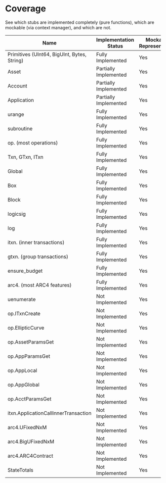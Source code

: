 # Coverage

See which stubs are implemented completely (pure functions), which are mockable (via context manager), and which are not.

| Name                                        | Implementation Status | Mockable Representation |
| ------------------------------------------- | --------------------- | ----------------------- |
| Primitives (UInt64, BigUInt, Bytes, String) | Fully Implemented     | Yes                     |
| Asset                                       | Partially Implemented | Yes                     |
| Account                                     | Partially Implemented | Yes                     |
| Application                                 | Partially Implemented | Yes                     |
| urange                                      | Fully Implemented     | Yes                     |
| subroutine                                  | Fully Implemented     | Yes                     |
| op. (most operations)                       | Fully Implemented     | Yes                     |
| Txn, GTxn, ITxn                             | Fully Implemented     | Yes                     |
| Global                                      | Fully Implemented     | Yes                     |
| Box                                         | Fully Implemented     | Yes                     |
| Block                                       | Fully Implemented     | Yes                     |
| logicsig                                    | Fully Implemented     | Yes                     |
| log                                         | Fully Implemented     | Yes                     |
| itxn. (inner transactions)                  | Fully Implemented     | Yes                     |
| gtxn. (group transactions)                  | Fully Implemented     | Yes                     |
| ensure_budget                               | Fully Implemented     | Yes                     |
| arc4. (most ARC4 features)                  | Fully Implemented     | Yes                     |
| uenumerate                                  | Not Implemented       | Yes                     |
| op.ITxnCreate                               | Not Implemented       | Yes                     |
| op.EllipticCurve                            | Not Implemented       | Yes                     |
| op.AssetParamsGet                           | Not Implemented       | Yes                     |
| op.AppParamsGet                             | Not Implemented       | Yes                     |
| op.AppLocal                                 | Not Implemented       | Yes                     |
| op.AppGlobal                                | Not Implemented       | Yes                     |
| op.AcctParamsGet                            | Not Implemented       | Yes                     |
| itxn.ApplicationCallInnerTransaction        | Not Implemented       | Yes                     |
| arc4.UFixedNxM                              | Not Implemented       | Yes                     |
| arc4.BigUFixedNxM                           | Not Implemented       | Yes                     |
| arc4.ARC4Contract                           | Not Implemented       | Yes                     |
| StateTotals                                 | Not Implemented       | Yes                     |

